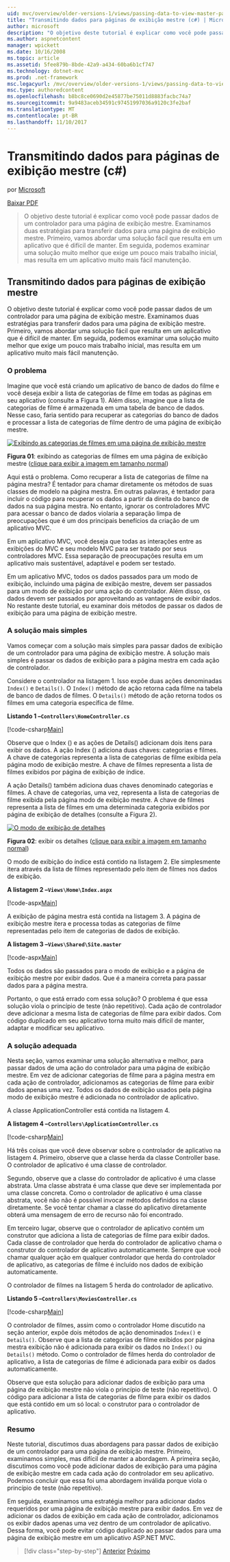 ```yaml
---
uid: mvc/overview/older-versions-1/views/passing-data-to-view-master-pages-cs
title: "Transmitindo dados para páginas de exibição mestre (c#) | Microsoft Docs"
author: microsoft
description: "O objetivo deste tutorial é explicar como você pode passar dados de um controlador para uma página de exibição mestre. Vamos examinar duas estratégias para transferir dados para uma exibição m..."
ms.author: aspnetcontent
manager: wpickett
ms.date: 10/16/2008
ms.topic: article
ms.assetid: 5fee879b-8bde-42a9-a434-60ba6b1cf747
ms.technology: dotnet-mvc
ms.prod: .net-framework
msc.legacyurl: /mvc/overview/older-versions-1/views/passing-data-to-view-master-pages-cs
msc.type: authoredcontent
ms.openlocfilehash: b8bc8ce0690d2e45877be75011d8883facbc74a7
ms.sourcegitcommit: 9a9483aceb34591c97451997036a9120c3fe2baf
ms.translationtype: MT
ms.contentlocale: pt-BR
ms.lasthandoff: 11/10/2017
---
```

<a name="passing-data-to-view-master-pages-c"></a>Transmitindo dados para páginas de exibição mestre (c#)
====================
por [Microsoft](https://github.com/microsoft)

[Baixar PDF](http://download.microsoft.com/download/e/f/3/ef3f2ff6-7424-48f7-bdaa-180ef64c3490/ASPNET_MVC_Tutorial_13_CS.pdf)

> O objetivo deste tutorial é explicar como você pode passar dados de um controlador para uma página de exibição mestre. Examinamos duas estratégias para transferir dados para uma página de exibição mestre. Primeiro, vamos abordar uma solução fácil que resulta em um aplicativo que é difícil de manter. Em seguida, podemos examinar uma solução muito melhor que exige um pouco mais trabalho inicial, mas resulta em um aplicativo muito mais fácil manutenção.


## <a name="passing-data-to-view-master-pages"></a>Transmitindo dados para páginas de exibição mestre

O objetivo deste tutorial é explicar como você pode passar dados de um controlador para uma página de exibição mestre. Examinamos duas estratégias para transferir dados para uma página de exibição mestre. Primeiro, vamos abordar uma solução fácil que resulta em um aplicativo que é difícil de manter. Em seguida, podemos examinar uma solução muito melhor que exige um pouco mais trabalho inicial, mas resulta em um aplicativo muito mais fácil manutenção.

### <a name="the-problem"></a>O problema

Imagine que você está criando um aplicativo de banco de dados do filme e você deseja exibir a lista de categorias de filme em todas as páginas em seu aplicativo (consulte a Figura 1). Além disso, imagine que a lista de categorias de filme é armazenada em uma tabela de banco de dados. Nesse caso, faria sentido para recuperar as categorias do banco de dados e processar a lista de categorias de filme dentro de uma página de exibição mestre.


[![Exibindo as categorias de filmes em uma página de exibição mestre](passing-data-to-view-master-pages-cs/_static/image2.png)](passing-data-to-view-master-pages-cs/_static/image1.png)

**Figura 01**: exibindo as categorias de filmes em uma página de exibição mestre ([clique para exibir a imagem em tamanho normal](passing-data-to-view-master-pages-cs/_static/image3.png))


Aqui está o problema. Como recuperar a lista de categorias de filme na página mestra? É tentador para chamar diretamente os métodos de suas classes de modelo na página mestra. Em outras palavras, é tentador para incluir o código para recuperar os dados a partir da direita do banco de dados na sua página mestra. No entanto, ignorar os controladores MVC para acessar o banco de dados violaria a separação limpa de preocupações que é um dos principais benefícios da criação de um aplicativo MVC.

Em um aplicativo MVC, você deseja que todas as interações entre as exibições do MVC e seu modelo MVC para ser tratado por seus controladores MVC. Essa separação de preocupações resulta em um aplicativo mais sustentável, adaptável e podem ser testado.

Em um aplicativo MVC, todos os dados passados para um modo de exibição, incluindo uma página de exibição mestre, devem ser passados para um modo de exibição por uma ação do controlador. Além disso, os dados devem ser passados por aproveitando as vantagens de exibir dados. No restante deste tutorial, eu examinar dois métodos de passar os dados de exibição para uma página de exibição mestre.

### <a name="the-simple-solution"></a>A solução mais simples

Vamos começar com a solução mais simples para passar dados de exibição de um controlador para uma página de exibição mestre. A solução mais simples é passar os dados de exibição para a página mestra em cada ação de controlador.

Considere o controlador na listagem 1. Isso expõe duas ações denominadas `Index()` e `Details()`. O `Index()` método de ação retorna cada filme na tabela de banco de dados de filmes. O `Details()` método de ação retorna todos os filmes em uma categoria específica de filme.

**Listando 1 –`Controllers\HomeController.cs`**

[!code-csharp[Main](passing-data-to-view-master-pages-cs/samples/sample1.cs)]

Observe que o Index () e as ações de Details() adicionam dois itens para exibir os dados. A ação Index () adiciona duas chaves: categorias e filmes. A chave de categorias representa a lista de categorias de filme exibida pela página modo de exibição mestre. A chave de filmes representa a lista de filmes exibidos por página de exibição de índice.

A ação Details() também adiciona duas chaves denominado categorias e filmes. A chave de categorias, uma vez, representa a lista de categorias de filme exibida pela página modo de exibição mestre. A chave de filmes representa a lista de filmes em uma determinada categoria exibidos por página de exibição de detalhes (consulte a Figura 2).


[![O modo de exibição de detalhes](passing-data-to-view-master-pages-cs/_static/image5.png)](passing-data-to-view-master-pages-cs/_static/image4.png)

**Figura 02**: exibir os detalhes ([clique para exibir a imagem em tamanho normal](passing-data-to-view-master-pages-cs/_static/image6.png))


O modo de exibição do índice está contido na listagem 2. Ele simplesmente itera através da lista de filmes representado pelo item de filmes nos dados de exibição.

**A listagem 2 –`Views\Home\Index.aspx`**

[!code-aspx[Main](passing-data-to-view-master-pages-cs/samples/sample2.aspx)]

A exibição de página mestra está contida na listagem 3. A página de exibição mestre itera e processa todas as categorias de filme representadas pelo item de categorias de dados de exibição.

**A listagem 3 –`Views\Shared\Site.master`**

[!code-aspx[Main](passing-data-to-view-master-pages-cs/samples/sample3.aspx)]

Todos os dados são passados para o modo de exibição e a página de exibição mestre por exibir dados. Que é a maneira correta para passar dados para a página mestra.

Portanto, o que está errado com essa solução? O problema é que essa solução viola o princípio de teste (não repetitivo). Cada ação de controlador deve adicionar a mesma lista de categorias de filme para exibir dados. Com código duplicado em seu aplicativo torna muito mais difícil de manter, adaptar e modificar seu aplicativo.

### <a name="the-good-solution"></a>A solução adequada

Nesta seção, vamos examinar uma solução alternativa e melhor, para passar dados de uma ação do controlador para uma página de exibição mestre. Em vez de adicionar categorias de filme para a página mestra em cada ação de controlador, adicionamos as categorias de filme para exibir dados apenas uma vez. Todos os dados de exibição usados pela página modo de exibição mestre é adicionada no controlador de aplicativo.

A classe ApplicationController está contida na listagem 4.

**A listagem 4 –`Controllers\ApplicationController.cs`**

[!code-csharp[Main](passing-data-to-view-master-pages-cs/samples/sample4.cs)]

Há três coisas que você deve observar sobre o controlador de aplicativo na listagem 4. Primeiro, observe que a classe herda da classe Controller base. O controlador de aplicativo é uma classe de controlador.

Segundo, observe que a classe do controlador de aplicativo é uma classe abstrata. Uma classe abstrata é uma classe que deve ser implementada por uma classe concreta. Como o controlador de aplicativo é uma classe abstrata, você não não é possível invocar métodos definidos na classe diretamente. Se você tentar chamar a classe do aplicativo diretamente obterá uma mensagem de erro de recurso não foi encontrado.

Em terceiro lugar, observe que o controlador de aplicativo contém um construtor que adiciona a lista de categorias de filme para exibir dados. Cada classe de controlador que herda do controlador de aplicativo chama o construtor do controlador de aplicativo automaticamente. Sempre que você chamar qualquer ação em qualquer controlador que herda do controlador de aplicativo, as categorias de filme é incluído nos dados de exibição automaticamente.

O controlador de filmes na listagem 5 herda do controlador de aplicativo.

**Listando 5 –`Controllers\MoviesController.cs`**

[!code-csharp[Main](passing-data-to-view-master-pages-cs/samples/sample5.cs)]

O controlador de filmes, assim como o controlador Home discutido na seção anterior, expõe dois métodos de ação denominados `Index()` e `Details()`. Observe que a lista de categorias de filme exibidos por página mestra exibição não é adicionada para exibir os dados no `Index()` ou `Details()` método. Como o controlador de filmes herda do controlador de aplicativo, a lista de categorias de filme é adicionada para exibir os dados automaticamente.

Observe que esta solução para adicionar dados de exibição para uma página de exibição mestre não viola o princípio de teste (não repetitivo). O código para adicionar a lista de categorias de filme para exibir os dados que está contido em um só local: o construtor para o controlador de aplicativo.

### <a name="summary"></a>Resumo

Neste tutorial, discutimos duas abordagens para passar dados de exibição de um controlador para uma página de exibição mestre. Primeiro, examinamos simples, mas difícil de manter a abordagem. A primeira seção, discutimos como você pode adicionar dados de exibição para uma página de exibição mestre em cada cada ação do controlador em seu aplicativo. Podemos concluir que essa foi uma abordagem inválida porque viola o princípio de teste (não repetitivo).

Em seguida, examinamos uma estratégia melhor para adicionar dados requeridos por uma página de exibição mestre para exibir dados. Em vez de adicionar os dados de exibição em cada ação de controlador, adicionamos os exibir dados apenas uma vez dentro de um controlador de aplicativo. Dessa forma, você pode evitar código duplicado ao passar dados para uma página de exibição mestre em um aplicativo ASP.NET MVC.

>[!div class="step-by-step"]
[Anterior](creating-page-layouts-with-view-master-pages-cs.md)
[Próximo](asp-net-mvc-views-overview-vb.md)
